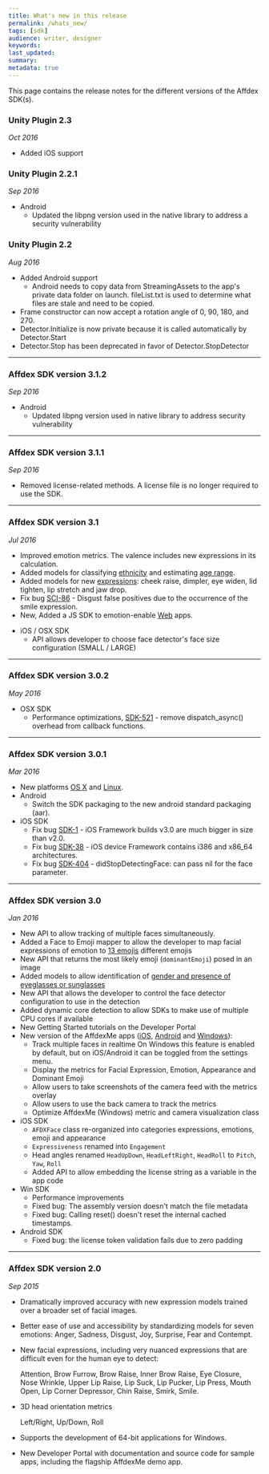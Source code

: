 ```yaml
---
title: What's new in this release
permalink: /whats_new/
tags: [sdk]
audience: writer, designer
keywords:
last_updated:
summary:
metadata: true
---
```


This page contains the release notes for the different versions of the Affdex SDK(s).

### Unity Plugin 2.3

*Oct 2016*

* Added iOS support

### Unity Plugin 2.2.1

*Sep 2016*

* Android
  * Updated the libpng version used in the native library to address a security vulnerability

### Unity Plugin 2.2

*Aug 2016*

* Added Android support
  - Android needs to copy data from StreamingAssets to the app's private data folder on launch.  fileList.txt is used to determine what files are stale and need to be copied.
* Frame constructor can now accept a rotation angle of 0, 90, 180, and 270.
* Detector.Initialize is now private because it is called automatically by Detector.Start
* Detector.Stop has been deprecated in favor of Detector.StopDetector

***

### Affdex SDK version 3.1.2

*Sep 2016*

* Android
  * Updated libpng version used in native library to address security vulnerability

***

### Affdex SDK version 3.1.1

*Sep 2016*

  - Removed license-related methods. A license file is no longer required to use the SDK.

***

### Affdex SDK version 3.1

*Jul 2016*

  - Improved emotion metrics. The valence includes new expressions in its calculation.
  - Added models for classifying [ethnicity](/metrics#appearance) and estimating [age range](/metrics#appearance).
  - Added models for new [expressions](/metrics#facial-expressions): cheek raise, dimpler, eye widen, lid tighten, lip stretch and jaw drop.
  - Fix bug [SCI-86](https://affectiva.atlassian.net/browse/SCI-86) - Disgust false positives due to the occurrence of the smile expression.  
  - New, Added a JS SDK to emotion-enable [Web](/web) apps.
* iOS / OSX SDK
  - API allows developer to choose face detector's face size configuration (SMALL / LARGE)

***

### Affdex SDK version 3.0.2

*May 2016*

* OSX SDK
  - Performance optimizations, [SDK-521](https://affectiva.atlassian.net/browse/SDK-521) - remove dispatch_async() overhead from callback functions.

***

### Affdex SDK version 3.0.1

*Mar 2016*

* New platforms [OS X](/macos) and [Linux](/linux).
* Android
  - Switch the SDK packaging to the new android standard packaging (aar).
* iOS SDK
  - Fix bug [SDK-1](https://affectiva.atlassian.net/browse/SDK-1) - iOS Framework builds v3.0 are much bigger in size than v2.0.
  - Fix bug [SDK-38](https://affectiva.atlassian.net/browse/SDK-38) - iOS device Framework contains i386 and x86_64 architectures.
  - Fix bug [SDK-404](https://affectiva.atlassian.net/browse/SDK-404) - didStopDetectingFace: can pass nil for the face parameter.

***

### Affdex SDK version 3.0

*Jan 2016*

* New API to allow tracking of multiple faces simultaneously.
* Added a Face to Emoji mapper to allow the developer to map facial expressions of emotion to [13 emojis](/metrics#emoji-expressions) different emojis
* New API that returns the most likely emoji (`dominantEmoji`) posed in an image
* Added models to allow identification of [gender and presence of eyeglasses or sunglasses](/metrics#appearance)
* New API that allows the developer to control the face detector configuration to use in the detection
* Added dynamic core detection to allow SDKs to make use of multiple CPU cores if available
* New Getting Started tutorials on the Developer Portal
* New version of the AffdexMe apps ([iOS](https://github.com/Affectiva/ios-sdk-samples/tree/master/apps/AffdexMe), [Android](https://github.com/Affectiva/affdexme-android) and [Windows](https://github.com/Affectiva/win-sdk-samples/tree/master/AffdexMe)):
  - Track multiple faces in realtime
    On Windows this feature is enabled by default, but on iOS/Android it can be toggled from the settings menu.  
  - Display the metrics for Facial Expression, Emotion, Appearance and Dominant Emoji
  - Allow users to take screenshots of the camera feed with the metrics overlay
  - Allow users to use the back camera to track the metrics
  - Optimize AffdexMe (Windows) metric and camera visualization class
* iOS SDK
  - `AFDXFace` class re-organized into categories expressions, emotions, emoji and appearance
  - `Expressiveness` renamed into `Engagement`
  - Head angles renamed `HeadUpDown`, `HeadLeftRight`, `HeadRoll` to `Pitch`, `Yaw`, `Roll`
  - Added API to allow embedding the license string as a variable in the app code
* Win SDK
  - Performance improvements
  - Fixed bug: The assembly version doesn't match the file metadata
  - Fixed bug: Calling reset() doesn't reset the internal cached timestamps.
* Android SDK
  - Fixed bug: the license token validation fails due to zero padding

***

### Affdex SDK version 2.0

*Sep 2015*

* Dramatically improved accuracy with new expression models trained over a broader set of facial images.

* Better ease of use and accessibility by standardizing models for seven
emotions:
  Anger, Sadness, Disgust, Joy, Surprise, Fear and Contempt.
* New facial expressions, including very
nuanced expressions that are difficult even for the human eye to detect:

    Attention, Brow Furrow, Brow Raise, Inner Brow Raise, Eye Closure, Nose Wrinkle, Upper Lip Raise, Lip Suck, Lip Pucker, Lip Press, Mouth Open, Lip Corner Depressor, Chin Raise, Smirk, Smile.
* 3D head orientation metrics

    Left/Right, Up/Down, Roll

* Supports the development of 64-bit applications for Windows.
* New Developer Portal with documentation and source code for sample apps, including the flagship AffdexMe demo app.
